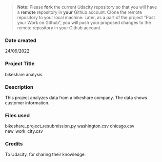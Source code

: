 >**Note**: Please **fork** the current Udacity repository so that you will have a **remote** repository in **your** Github account. Clone the remote repository to your local machine. Later, as a part of the project "Post your Work on Github", you will push your proposed changes to the remote repository in your Github account.

### Date created
24/09/2022

### Project Title
bikeshare analysis

### Description
This project analyzes data from a bikeshare company.
The data shows customer information.

### Files used
bikeshare_project_resubmission.py
washington.csv
chicago.csv
new_work_city.csv

### Credits
To Udacity, for sharing their knowledge.

